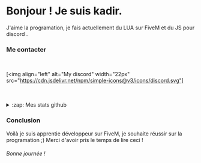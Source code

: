 # Bonjour ! Je suis kadir.

J'aime la programation, je fais actuellement du LUA sur FiveM et du JS pour discord .

### Me contacter

<br/>

[<img align="left" alt="My discord" width="22px" src="https://cdn.jsdelivr.net/npm/simple-icons@v3/icons/discord.svg"]
 
 <br />

<br/>

<details> 
  <summary>:zap: Mes stats github</summary>

  <br />
  
  [![Kadir github stats](https://github-readme-stats.vercel.app/api?username=Kadir-FiveM)](https://github.com/Kadir-FiveM?tab=repositories)

  [![Top Langs](https://github-readme-stats.vercel.app/api/top-langs/?username=Kadir-FiveM)](https://github.com/Kadir-FiveM?tab=repositories)
  
</details>

### Conclusion

Voilà je suis apprentie développeur sur FiveM, je souhaite réussir sur la programation ;)
Merci d'avoir pris le temps de lire ceci ! 

###### Bonne journée !
